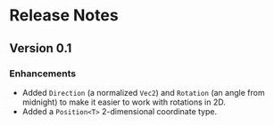 # Release Notes

## Version 0.1

### Enhancements

- Added `Direction` (a normalized `Vec2`) and `Rotation` (an angle from midnight) to make it easier to work with rotations in 2D.
- Added a `Position<T>` 2-dimensional coordinate type.
